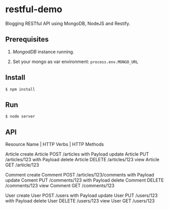 restful-demo
=================

Blogging RESTful API using MongoDB, NodeJS and Restify.

## Prerequisites 
1. *MongodDB* instance running.

2. Set your mongo as var environment: `process.env.MONGO_URL`

## Install
`$ npm install`

## Run
`$ node server`


## API
Resource Name |     HTTP Verbs      |     HTTP Methods

  Article         create Article        POST /articles with Payload
                  update Article        PUT /articles/123 with Payload
                  delete Article        DELETE /articles/123
                  view Article          GET /article/123

  Comment         create Comment        POST /articles/123/comments with Payload
                  update Coment         PUT /comments/123 with Payload
                  delete Comment        DELETE /comments/123
                  view Comment          GET /comments/123

  User            create User           POST /users with Payload
                  update User           PUT /users/123 with Payload
                  delete User           DELETE /users/123
                  view User             GET /users/123


